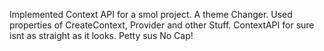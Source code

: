 Implemented Context API for a smol project. A theme Changer.
Used properties of CreateContext, Provider and other Stuff.
ContextAPI for sure isnt as straight as it looks. Petty sus No Cap!
